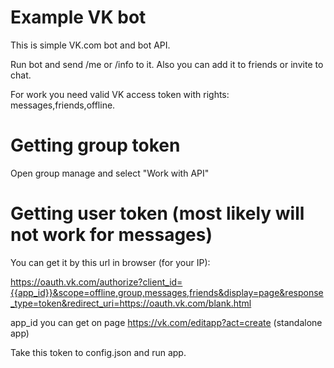 # Example VK bot

This is simple VK.com bot and bot API.

Run bot and send /me or /info to it.
Also you can add it to friends or invite to chat.  
  
For work you need valid VK access token with rights: messages,friends,offline.

# Getting group token

Open group manage and select "Work with API"

# Getting user token (most likely will not work for messages)

You can get it by this url in browser (for your IP):

https://oauth.vk.com/authorize?client_id={{app_id}}&scope=offline,group,messages,friends&display=page&response_type=token&redirect_uri=https://oauth.vk.com/blank.html

app_id you can get on page https://vk.com/editapp?act=create (standalone app)

Take this token to config.json and run app.
